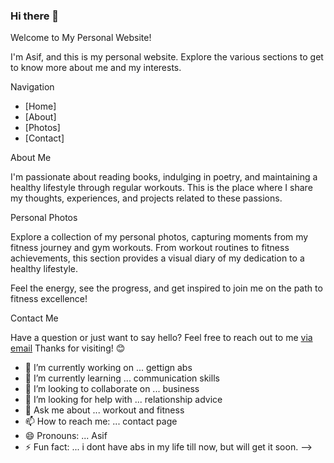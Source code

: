 ### Hi there 👋
Welcome to My Personal Website!

I'm Asif, and this is my personal website. Explore the various sections to get to know more about me and my interests.

Navigation

- [Home]
- [About]
- [Photos]
- [Contact]

About Me

I'm passionate about reading books, indulging in poetry, and maintaining a healthy lifestyle through regular workouts. This is the place where I share my thoughts, experiences, and projects related to these passions.

Personal Photos

Explore a collection of my personal photos, capturing moments from my fitness journey and gym workouts. From workout routines to fitness achievements, this section provides a visual diary of my dedication to a healthy lifestyle.

Feel the energy, see the progress, and get inspired to join me on the path to fitness excellence!


Contact Me

Have a question or just want to say hello? Feel free to reach out to me [via email](mailto:mail@mohdasif.com) 
Thanks for visiting! 😊


- 🔭 I’m currently working on ... gettign abs
- 🌱 I’m currently learning ... communication skills
- 👯 I’m looking to collaborate on ... business
- 🤔 I’m looking for help with ... relationship advice
- 💬 Ask me about ... workout and fitness
- 📫 How to reach me: ... contact page
- 😄 Pronouns: ... Asif
- ⚡ Fun fact: ... i dont have abs in my life till now, but will get it soon.
-->
